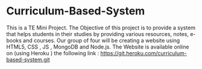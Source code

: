 # Curriculum-Based-System
This is a TE Mini Project. 
The Objective of this project is to provide a system 
that helps students in their studies by providing various 
resources, notes, e-books and courses. Our group of four 
will be creating a website using HTML5, CSS , JS , MongoDB and Node.js. 
The Website is available online on (using Heroku )
the following link :  https://git.heroku.com/curriculum-based-system.git
